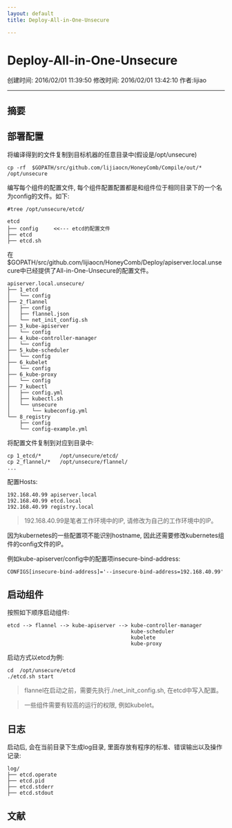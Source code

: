 ```yaml
---
layout: default
title: Deploy-All-in-One-Unsecure

---
```


# Deploy-All-in-One-Unsecure
创建时间: 2016/02/01 11:39:50  修改时间: 2016/02/01 13:42:10 作者:lijiao

----

## 摘要

## 部署配置

将编译得到的文件复制到目标机器的任意目录中(假设是/opt/unsecure)

	cp -rf  $GOPATH/src/github.com/lijiaocn/HoneyComb/Compile/out/*   /opt/unsecure

编写每个组件的配置文件, 每个组件配置配置都是和组件位于相同目录下的一个名为config的文件。如下:

	#tree /opt/unsecure/etcd/
	
	etcd
	├── config     <<--- etcd的配置文件
	├── etcd
	├── etcd.sh

在$GOPATH/src/github.com/lijiaocn/HoneyComb/Deploy/apiserver.local.unsecure中已经提供了All-in-One-Unsecure的配置文件。

	apiserver.local.unsecure/
	├── 1_etcd
	│   └── config
	├── 2_flannel
	│   ├── config
	│   ├── flannel.json
	│   └── net_init_config.sh
	├── 3_kube-apiserver
	│   └── config
	├── 4_kube-controller-manager
	│   └── config
	├── 5_kube-scheduler
	│   └── config
	├── 6_kubelet
	│   └── config
	├── 6_kube-proxy
	│   └── config
	├── 7_kubectl
	│   ├── config.yml
	│   ├── kubectl.sh
	│   └── unsecure
	│       └── kubeconfig.yml
	└── 8_registry
	    ├── config
	    └── config-example.yml

将配置文件复制到对应到目录中:

	cp 1_etcd/*      /opt/unsecure/etcd/
	cp 2_flannel/*   /opt/unsecure/flannel/
	...

配置Hosts:

	192.168.40.99 apiserver.local
	192.168.40.99 etcd.local
	192.168.40.99 registry.local

>192.168.40.99是笔者工作环境中的IP, 请修改为自己的工作环境中的IP。

因为kubernetes的一些配置项不能识别hostname, 因此还需要修改kubernetes组件的config文件的IP。

例如kube-apiserver/config中的配置项insecure-bind-address:

	CONFIGS[insecure-bind-address]='--insecure-bind-address=192.168.40.99'

## 启动组件

按照如下顺序启动组件:

	etcd --> flannel --> kube-apiserver --> kube-controller-manager 
	                                        kube-scheduler
	                                        kubelete
	                                        kube-proxy

启动方式以etcd为例:

	cd  /opt/unsecure/etcd
	./etcd.sh start     

>flannel在启动之前，需要先执行./net_init_config.sh, 在etcd中写入配置。

>一些组件需要有较高的运行的权限, 例如kubelet。

## 日志

启动后, 会在当前目录下生成log目录, 里面存放有程序的标准、错误输出以及操作记录:

	log/
	├── etcd.operate
	├── etcd.pid
	├── etcd.stderr
	├── etcd.stdout

## 文献
